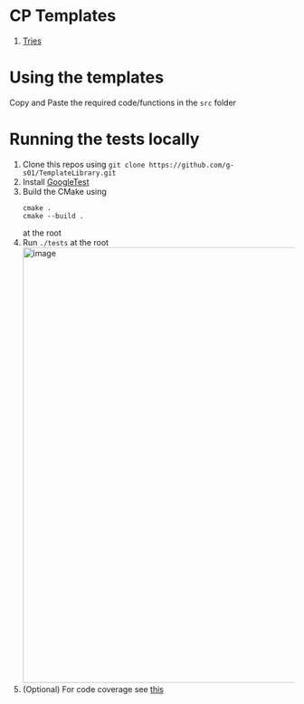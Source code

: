 # CP Templates

1. [Tries](https://github.com/g-s01/TemplateLibrary/tree/main/src/Trie)

# Using the templates

Copy and Paste the required code/functions in the `src` folder

# Running the tests locally

1. Clone this repos using `git clone https://github.com/g-s01/TemplateLibrary.git`
2. Install [GoogleTest](https://google.github.io/googletest/)
3. Build the CMake using
   ```
   cmake .
   cmake --build .
   ```
   at the root
4. Run `./tests` at the root
   <img width="769" alt="image" src="https://github.com/user-attachments/assets/e9d20aed-689d-41b5-bae8-c0ebef0c17a3">
5. (Optional) For code coverage see [this](https://www.jetbrains.com/help/clion/code-coverage-clion.html)
